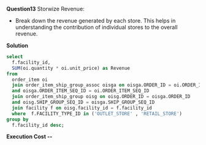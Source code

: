 **Question13**
Storwize Revenue:
- Break down the revenue generated by each store. This helps in understanding the contribution of individual stores to the overall revenue.

**Solution**
```sql
select 
  f.facility_id, 
  SUM(oi.quantity * oi.unit_price) as Revenue 
from 
  order_item oi 
  join order_item_ship_group_assoc oisga on oisga.ORDER_ID = oi.ORDER_ID 
  and oisga.ORDER_ITEM_SEQ_ID = oi.ORDER_ITEM_SEQ_ID 
  join order_item_ship_group oisg on oisg.ORDER_ID = oisga.ORDER_ID 
  and oisg.SHIP_GROUP_SEQ_ID = oisga.SHIP_GROUP_SEQ_ID 
  join facility f on oisg.facility_id = f.facility_id 
  where  f.FACILITY_TYPE_ID in ('OUTLET_STORE' , 'RETAIL_STORE') 
group by 
  f.facility_id desc;
```
**Execution Cost --**
